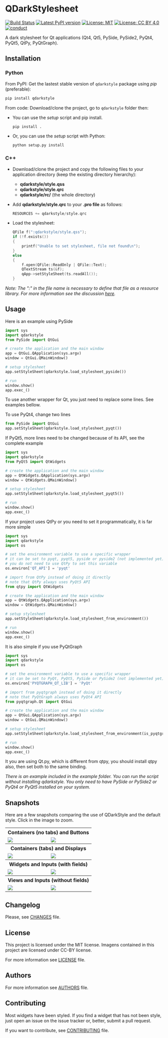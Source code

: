 # QDarkStylesheet

[![Build Status](https://travis-ci.org/ColinDuquesnoy/QDarkStyleSheet.png?branch=master)](https://travis-ci.org/ColinDuquesnoy/QDarkStyleSheet)
[![Latest PyPI version](https://img.shields.io/pypi/v/QDarkStyle.svg)](https://pypi.python.org/pypi/QDarkStyle)
[![License: MIT](https://img.shields.io/dub/l/vibe-d.svg)](https://opensource.org/licenses/MIT)
[![License: CC BY 4.0](https://img.shields.io/badge/License-CC%20BY%204.0-lightgrey.svg)](https://creativecommons.org/licenses/by/4.0/)
[![conduct](https://img.shields.io/badge/code%20of%20conduct-contributor%20covenant-green.svg?style=flat-square)](http://contributor-covenant.org/version/1/4/)


A dark stylesheet for Qt applications (Qt4, Qt5, PySide, PySide2, PyQt4, PyQt5, QtPy,
PyQtGraph).

## Installation

### Python

From PyPI: Get the lastest stable version of ``qdarkstyle`` package
using *pip* (preferable):

```bash
pip install qdarkstyle
```

From code: Download/clone the project, go to ``qdarkstyle`` folder then:

- You can use the *setup* script and pip install.
    ```bash
    pip install .
    ```

- Or, you can use the *setup* script with Python:
    ```bash
    python setup.py install
    ```

### C++

- Download/clone the project and copy the following files to your application
  directory (keep the existing directory hierarchy):

  - **qdarkstyle/style.qss**
  - **qdarkstyle/style.qrc**
  - **qdarkstyle/rc/** (the whole directory)

- Add **qdarkstyle/style.qrc** to your **.pro file** as follows:

  ```cpp
  RESOURCES += qdarkstyle/style.qrc
  ```
- Load the stylesheet:

  ```cpp
  QFile f(":qdarkstyle/style.qss");
  if (!f.exists())
  {
      printf("Unable to set stylesheet, file not found\n");
  }
  else
  {
      f.open(QFile::ReadOnly | QFile::Text);
      QTextStream ts(&f);
      qApp->setStyleSheet(ts.readAll());
  }
  ```

_Note: The ":" in the file name is necessary to define that file as a resource library. For more information see the discussion [here](https://github.com/ColinDuquesnoy/QDarkStyleSheet/pull/87)._

## Usage

Here is an example using PySide

```Python
import sys
import qdarkstyle
from PySide import QtGui

# create the application and the main window
app = QtGui.QApplication(sys.argv)
window = QtGui.QMainWindow()

# setup stylesheet
app.setStyleSheet(qdarkstyle.load_stylesheet_pyside())

# run
window.show()
app.exec_()
```

To use another wrapper for Qt, you just need to replace some lines.
See examples bellow.

To use PyQt4, change two lines

```Python
from PySide import QtGui
app.setStyleSheet(qdarkstyle.load_stylesheet_pyqt())
```

If PyQt5, more lines need to be changed because of its API,
see the complete example

```Python
import sys
import qdarkstyle
from PyQt5 import QtWidgets

# create the application and the main window
app = QtWidgets.QApplication(sys.argv)
window = QtWidgets.QMainWindow()

# setup stylesheet
app.setStyleSheet(qdarkstyle.load_stylesheet_pyqt5())

# run
window.show()
app.exec_()
```

If your project uses QtPy or you need to set it programmatically,
it is far more simple

```Python
import sys
import qdarkstyle
import os

# set the environment variable to use a specific wrapper
# it can be set to pyqt, pyqt5, pyside or pyside2 (not implemented yet)
# you do not need to use QtPy to set this variable
os.environ['QT_API'] = 'pyqt'

# import from QtPy instead of doing it directly
# note that QtPy always uses PyQt5 API
from qtpy import QtWidgets

# create the application and the main window
app = QtWidgets.QApplication(sys.argv)
window = QtWidgets.QMainWindow()

# setup stylesheet
app.setStyleSheet(qdarkstyle.load_stylesheet_from_environment())

# run
window.show()
app.exec_()
```

It is also simple if you use PyQtGraph

```Python
import sys
import qdarkstyle
import os

# set the environment variable to use a specific wrapper
# it can be set to PyQt, PyQt5, PySide or PySide2 (not implemented yet)
os.environ['PYQTGRAPH_QT_LIB'] = 'PyQt'

# import from pyqtgraph instead of doing it directly
# note that PyQtGraph always uses PyQt4 API
from pyqtgraph.Qt import QtGui

# create the application and the main window
app = QtGui.QApplication(sys.argv)
window = QtGui.QMainWindow()

# setup stylesheet
app.setStyleSheet(qdarkstyle.load_stylesheet_from_environment(is_pyqtgraph=True))

# run
window.show()
app.exec_()
```

It you are using Qt.py, which is different from qtpy, you should install
qtpy also, then set both to the same binding.



_There is an example included in the *example* folder.
You can run the script without installing qdarkstyle. You only need to have
PySide or PySide2 or PyQt4 or PyQt5 installed on your system._

## Snapshots

Here are a few snapshots comparing the use of QDarkStyle and the default style.
Click in the image to zoom.

<table style="width:100%">
  <tr>
    <th colspan=2>Containers (no tabs) and Buttons</th>
  </tr>
  <tr>
    <td><img src="./screenshots/qdarkstyle_containers_buttons.png"/></td>
    <td><img src="./screenshots/no_dark_containers_buttons.png"/></td>
  </tr>
  <tr>
    <th colspan=2>Containers (tabs) and Displays</th>
  </tr>
  <tr>
    <td><img src="./screenshots/qdarkstyle_containers_tabs_displays.png"/></td>
    <td><img src="./screenshots/no_dark_containers_tabs_displays.png"/></td>
  </tr>
  <tr>
    <th colspan=2>Widgets and Inputs (with fields)</th>
  </tr>
  <tr>
    <td><img src="./screenshots/qdarkstyle_widgets_inputs_fields.png"/></td>
    <td><img src="./screenshots/no_dark_widgets_inputs_fields.png"/></td>
  </tr>
  <tr>
    <th colspan=2>Views and Inputs (without fields)</th>
  </tr>
  <tr>
    <td><img src="./screenshots/qdarkstyle_views_inputs_no_fields.png"/></td>
    <td><img src="./screenshots/no_dark_views_inputs_no_fields.png"/></td>
  </tr>
</table>

## Changelog

Please, see [CHANGES](CHANGES.md) file.

## License

This project is licensed under the MIT license.
Imagens contained in this project are licensed under CC-BY license.

For more information see [LICENSE](LICENSE.md) file.

## Authors

For more information see [AUTHORS](AUTHORS.md) file.

## Contributing

Most widgets have been styled. If you find a widget that has not been
style, just open an issue on the issue tracker or, better, submit a pull
request.

If you want to contribute, see [CONTRIBUTING](CONTRIBUTING.md) file.
